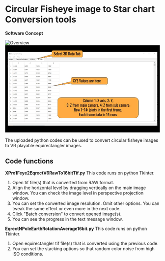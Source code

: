 # Circular Fisheye image to Star chart Conversion tools
**Software Concept**

![Overview](https://images/X-Pro1%20%2B%20Fisheye%20Lens%20for%20Night%20sky%20panorama%203(1).jpg)
![Slide #4](https://github.com/ktakenos/GolfSwingAnalyzer/blob/main/images/GolfSwingAnalyzerDemo(4).jpg)

The uploaded python codes can be used to convert circular fisheye images to VR playable equirectangler images.


## Code functions
**XPro1Feye2EqrectV6RawTo16bitTif.py**
This code runs on python Tkinter.
1. Open tif file(s) that is converted from RAW format.
2. Align the horizontal level by dragging vertically on the main image window.
   You can check the image level in perspective projection window.
3. You can set the converted image resolution.
   Omit other options. You can tweak the same effect or even more in the next code.
4. Click "Batch conversion" to convert opened image(s).
5. You can see the progress in the text message window.

**EqrectNPoleEarthRotationAverage16bit.py**
This code runs on python Tkinter.
1. Open equirectangler tif file(s) that is converted using the previous code.
2. You can set the stacking options so that random color noise from high ISO conditions.




